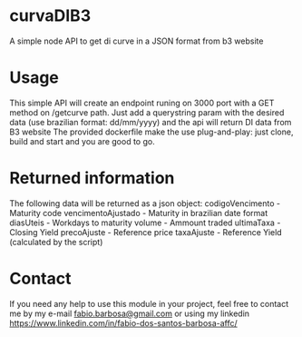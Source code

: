 # curvaDIB3
A simple node API to get di curve in a JSON format from b3 website

# Usage
This simple API will create an endpoint runing on 3000 port with a GET method on /getcurve path. Just add a querystring param with the desired data (use brazilian format: dd/mm/yyyy) and the api will return DI data from B3 website
The provided dockerfile make the use plug-and-play: just clone, build and start and you are good to go. 

# Returned information
The following data will be returned as a json object:
codigoVencimento - Maturity code
vencimentoAjustado - Maturity in brazilian date format
diasUteis - Workdays to maturity
volume - Ammount traded
ultimaTaxa - Closing Yield
precoAjuste - Reference price
taxaAjuste - Reference Yield (calculated by the script)

# Contact
If you need any help to use this module in your project, feel free to contact me by my e-mail fabio.barbosa@gmail.com or using my linkedin https://www.linkedin.com/in/fabio-dos-santos-barbosa-affc/
